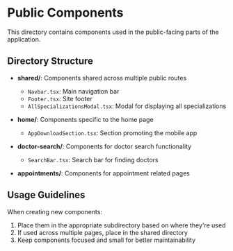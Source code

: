 
# Public Components

This directory contains components used in the public-facing parts of the application.

## Directory Structure

- **shared/**: Components shared across multiple public routes
  - `Navbar.tsx`: Main navigation bar
  - `Footer.tsx`: Site footer
  - `AllSpecializationsModal.tsx`: Modal for displaying all specializations

- **home/**: Components specific to the home page
  - `AppDownloadSection.tsx`: Section promoting the mobile app

- **doctor-search/**: Components for doctor search functionality
  - `SearchBar.tsx`: Search bar for finding doctors

- **appointments/**: Components for appointment related pages

## Usage Guidelines

When creating new components:
1. Place them in the appropriate subdirectory based on where they're used
2. If used across multiple pages, place in the shared directory
3. Keep components focused and small for better maintainability
